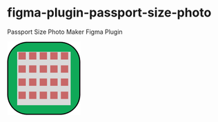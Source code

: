 # figma-plugin-passport-size-photo
Passport Size Photo Maker Figma Plugin

![screenshot](Frame%201.png)
